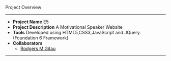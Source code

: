 Project Overview

----

+ **Project Name** E5
+ **Project Description**  A Motivational Speaker Website
+ **Tools** Developed using HTML5,CSS3,JavaScript and JQuery.(Foundation 6 Framework)
+ **Collaborators**
  - [Rodgers M Gitau](https://github.com/valdadyne)

----
